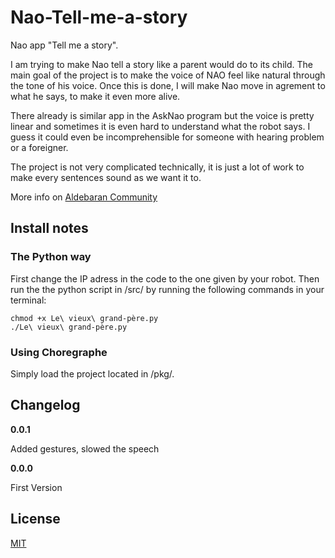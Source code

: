# Nao-Tell-me-a-story
Nao app "Tell me a story".

I am trying to make Nao tell a story like a parent would do to its child. The main goal of the project is to make the voice of NAO feel like natural through the tone of his voice. Once this is done, I will make Nao move in agrement to what he says, to make it even more alive.

There already is similar app in the AskNao program but the voice is pretty linear and sometimes it is even hard to understand what the robot says. I guess it could even be incomprehensible for someone with hearing problem or a foreigner.

The project is not very complicated technically, it is just a lot of work to make every sentences sound as we want it to.

More info on [Aldebaran Community](https://community.aldebaran.com/en/content/tell-me-story "Aldebaran Community")

## Install notes
### The Python way
First change the IP adress in the code to the one given by your robot.
Then run the the python script in /src/ by running the following commands in your terminal: 

    chmod +x Le\ vieux\ grand-père.py
    ./Le\ vieux\ grand-père.py

### Using Choregraphe
Simply load the project located in /pkg/.

## Changelog

**0.0.1**

Added gestures, slowed the speech

**0.0.0**

First Version

## License
[MIT](LICENSE.md  "MIT")
